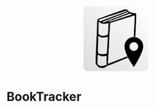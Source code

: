 <p align="center">
  <img src="screenshots/appicon.png?raw=true" alt="BookTracker" width=150/>
</p>

# BookTracker

